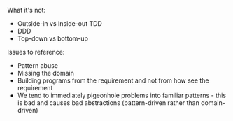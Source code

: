 What it's not:
 * Outside-in vs Inside-out TDD
 * DDD
 * Top-down vs bottom-up
 
Issues to reference:
 * Pattern abuse
 * Missing the domain
 * Building programs from the requirement and not from how see the requirement
 * We tend to immediately pigeonhole problems into familiar patterns - this is bad and causes bad abstractions (pattern-driven rather than domain-driven)

